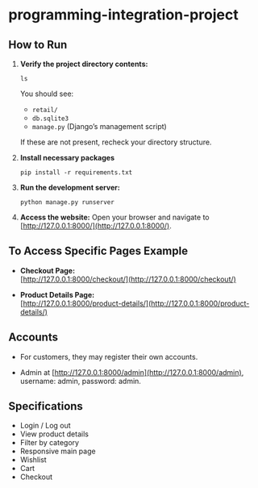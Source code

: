 # **programming-integration-project**

## **How to Run**

1. **Verify the project directory contents:**

    ```
    ls
    ```

    You should see:

    - `retail/`
    - `db.sqlite3`
    - `manage.py` (Django’s management script)

    If these are not present, recheck your directory structure.

2. **Install necessary packages**

    ```
    pip install -r requirements.txt
    ```

3. **Run the development server:**

    ```
    python manage.py runserver
    ```

4. **Access the website:**
   Open your browser and navigate to [http://127.0.0.1:8000/](http://127.0.0.1:8000/).

## **To Access Specific Pages Example**

-   **Checkout Page:**  
    [http://127.0.0.1:8000/checkout/](http://127.0.0.1:8000/checkout/)

-   **Product Details Page:**  
    [http://127.0.0.1:8000/product-details/](http://127.0.0.1:8000/product-details/)

## **Accounts**

-   For customers, they may register their own accounts.

-   Admin at [http://127.0.0.1:8000/admin](http://127.0.0.1:8000/admin), username: admin, password: admin.

## **Specifications**

-   Login / Log out
-   View product details
-   Filter by category
-   Responsive main page
-   Wishlist
-   Cart
-   Checkout
